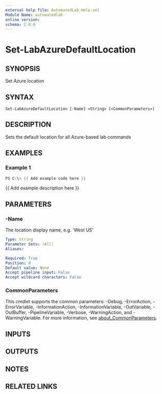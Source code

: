 ```yaml
---
external help file: AutomatedLab.Help.xml
Module Name: automatedlab
online version:
schema: 2.0.0
---
```


# Set-LabAzureDefaultLocation

## SYNOPSIS
Set Azure location

## SYNTAX

```
Set-LabAzureDefaultLocation [-Name] <String> [<CommonParameters>]
```

## DESCRIPTION
Sets the default location for all Azure-based lab commands

## EXAMPLES

### Example 1
```powershell
PS C:\> {{ Add example code here }}
```

{{ Add example description here }}

## PARAMETERS

### -Name
The location display name, e.g.
'West US'

```yaml
Type: String
Parameter Sets: (All)
Aliases:

Required: True
Position: 0
Default value: None
Accept pipeline input: False
Accept wildcard characters: False
```

### CommonParameters
This cmdlet supports the common parameters: -Debug, -ErrorAction, -ErrorVariable, -InformationAction, -InformationVariable, -OutVariable, -OutBuffer, -PipelineVariable, -Verbose, -WarningAction, and -WarningVariable. For more information, see [about_CommonParameters](http://go.microsoft.com/fwlink/?LinkID=113216).

## INPUTS

## OUTPUTS

## NOTES

## RELATED LINKS
